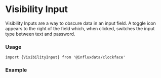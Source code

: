 # Visibility Input

Visibility Inputs are a way to obscure data in an input field. A toggle icon appears to the right of the field which, when clicked, switches the input type between text and password.

### Usage

```tsx
import {VisibilityInput} from '@influxdata/clockface'
```

### Example

<!-- STORY -->

<!-- STORY HIDE START -->

<!-- STORY HIDE END -->

<!-- PROPS -->
